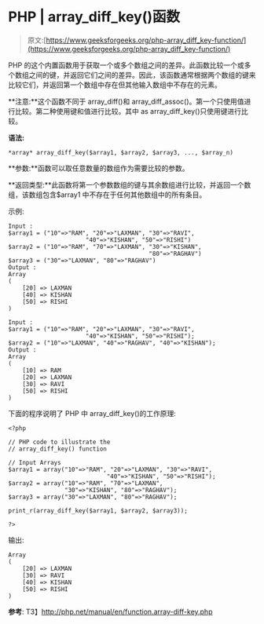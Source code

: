 # PHP | array_diff_key()函数

> 原文:[https://www.geeksforgeeks.org/php-array_diff_key-function/](https://www.geeksforgeeks.org/php-array_diff_key-function/)

PHP 的这个内置函数用于获取一个或多个数组之间的差异。此函数比较一个或多个数组之间的键，并返回它们之间的差异。因此，该函数通常根据两个数组的键来比较它们，并返回第一个数组中存在但其他输入数组中不存在的元素。

**注意:**这个函数不同于 array_diff()和 array_diff_assoc()。第一个只使用值进行比较。第二种使用键和值进行比较。其中 as array_diff_key()只使用键进行比较。

**语法:**

```
*array* array_diff_key($array1, $array2, $array3, ..., $array_n)
```

**参数:**函数可以取任意数量的数组作为需要比较的参数。

**返回类型:**此函数将第一个参数数组的键与其余数组进行比较，并返回一个数组，该数组包含$array1 中不存在于任何其他数组中的所有条目。

示例:

```
Input : 
$array1 = ("10"=>"RAM", "20"=>"LAXMAN", "30"=>"RAVI", 
                      "40"=>"KISHAN", "50"=>"RISHI")
$array2 = ("10"=>"RAM", "70"=>"LAXMAN", "30"=>"KISHAN", 
                                        "80"=>"RAGHAV")
$array3 = ("30"=>"LAXMAN", "80"=>"RAGHAV")
Output :
Array
(
    [20] => LAXMAN
    [40] => KISHAN
    [50] => RISHI
)

Input :
$array1 = ("10"=>"RAM", "20"=>"LAXMAN", "30"=>"RAVI", 
                      "40"=>"KISHAN", "50"=>"RISHI");
$array2 = ("10"=>"LAXMAN", "40"=>"RAGHAV", "40"=>"KISHAN");
Output :
Array
(
    [10] => RAM
    [20] => LAXMAN
    [30] => RAVI
    [50] => RISHI
)

```

下面的程序说明了 PHP 中 array_diff_key()的工作原理:

```
<?php

// PHP code to illustrate the 
// array_diff_key() function

// Input Arrays
$array1 = array("10"=>"RAM", "20"=>"LAXMAN", "30"=>"RAVI", 
                            "40"=>"KISHAN", "50"=>"RISHI");
$array2 = array("10"=>"RAM", "70"=>"LAXMAN", 
                "30"=>"KISHAN", "80"=>"RAGHAV");
$array3 = array("30"=>"LAXMAN", "80"=>"RAGHAV");

print_r(array_diff_key($array1, $array2, $array3));

?>
```

输出:

```
Array
(
    [20] => LAXMAN
    [30] => RAVI
    [40] => KISHAN
    [50] => RISHI
)

```

**参考**:
T3】http://php.net/manual/en/function.array-diff-key.php